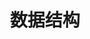 ---
title: 数据结构
description: 数据结构
image: 44.jpg

# Badge style
style:
    background: "#2a9d8f"
    color: "#fff"
---